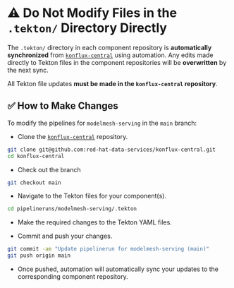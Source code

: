 # ⚠️ Do Not Modify Files in the `.tekton/` Directory Directly

The `.tekton/` directory in each component repository is **automatically synchronized** from [`konflux-central`](https://github.com/red-hat-data-services/konflux-central) using automation. Any edits made directly to Tekton files in the component repositories will be **overwritten** by the next sync.

All Tekton file updates **must be made in the `konflux-central` repository**.

## ✅ How to Make Changes

To modify the pipelines for `modelmesh-serving` in the `main` branch:

- Clone the [`konflux-central`](https://github.com/red-hat-data-services/konflux-central) repository.

```bash
git clone git@github.com:red-hat-data-services/konflux-central.git
cd konflux-central
```

- Check out the branch

```bash
git checkout main
```

- Navigate to the Tekton files for your component(s).

```bash
cd pipelineruns/modelmesh-serving/.tekton
```

- Make the required changes to the Tekton YAML files.

- Commit and push your changes.

```bash
git commit -am "Update pipelinerun for modelmesh-serving (main)"
git push origin main
```

- Once pushed, automation will automatically sync your updates to the corresponding component repository.
